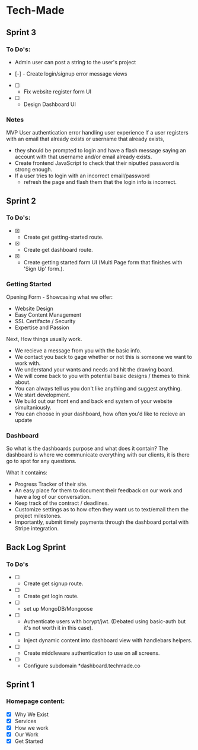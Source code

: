 # Tech-Made

## Sprint 3

### To Do's:

- Admin user can post a string to the user's project 

- [-] - Create login/signup error message views 
- [ ] - Fix website register form UI
- [ ] - Design Dashboard UI

### Notes
 MVP User authentication error handling user experience
 If a user registers with an email that already exists or username that already exists,
 - they should be prompted to login and have a flash message saying an account with that
 username and/or email already exists.
- Create frontend JavaScript to check that their niputted password is strong enough.
- If a user tries to login with an incorrect email/password
    - refresh the page and flash them that the login info is incorrect.


## Sprint 2

### To Do's:
- [X] - Create get getting-started route.
- [X] - Create get dashboard route.
- [X] - Create getting started form UI (Multi Page form that finishes with 'Sign Up' form.).

### Getting Started
Opening Form - Showcasing what we offer:
- Website Design
- Easy Content Management
- SSL Certifacte / Security
- Expertise and Passion

Next, How things usually work.
- We recieve a message from you with the basic info.
- We contact you back to gage whether or not this is someone we want to work with.
- We understand your wants and needs and hit the drawing board.
- We will come back to you with potential basic designs / themes to think about.
- You can always tell us you don't like anything and suggest anything.
- We start development.
- We build out our front end and back end system of your website simultaniously. 
- You can choose in your dashboard, how often you'd like to recieve an update

### Dashboard

So what is the dashboards purpose and what does it contain? The dashboard is where we communicate everything
with our clients, it is there go to spot for any questions.

What it contains:
 - Progress Tracker of their site.
 - An easy place for them to document their feedback on our work and have a log of our conversation.
 - Keep track of the contract / deadlines.
 - Customize settings as to how often they want us to text/email them the project milestones.
 - Importantly, submit timely payments through the dashboard portal with Stripe integration.

## Back Log Sprint

### To Do's
- [ ] - Create get signup route.
- [ ] - Create get login route.
- [ ] - set up MongoDB/Mongoose
- [ ] - Authenticate users with bcrypt/jwt. (Debated using basic-auth but it's not worth it in this case).
- [ ] - Inject dynamic content into dashboard view with handlebars helpers.
- [ ] - Create middleware authentication to use on all screens.
- [ ] - Configure subdomain *dashboard.techmade.co

## Sprint 1
### Homepage content:
- [X] Why We Exist
- [X] Services
- [X] How we work
- [X] Our Work
- [X] Get Started